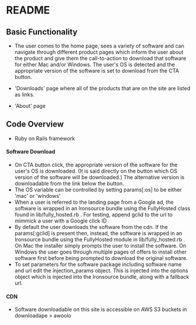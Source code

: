 # README

## Basic Functionality

* The user comes to the home page, sees a variety of software and can navigate through different product pages which inform the user about the product and give them the call-to-action to download that software for either Mac and/or Windows. The user's OS is detected and the appropriate version of the software is set to download from the CTA button.

* 'Downloads' page where all of the products that are on the site are listed as links.

* 'About' page

## Code Overview

* Ruby on Rails framework

#### Software Download

* On CTA button click, the appropriate version of the software for the user's OS is downloaded. (It is said directly on the button which OS version of the software will be downloaded.) The alternative version is downloadable from the link below the button.
* The OS variable can be controlled by setting params[:os] to be either 'mac' or 'windows'
* When a user is referred to the landing page from a Google ad, the software is wrapped in an Ironsource bundle using the FullyHosted class found in lib/fully_hosted.rb . For testing, append gclid to the url to mimmick a user with a Google click ID
* By default the user downloads the software from the cdn. If the params[:gclid] is present then, instead, the software is wrapped in an Ironsource bundle using the FullyHosted module in lib/fully_hosted.rb . On Mac the installer simply prompts the user to install the software. On Windows the user goes through multiple pages of offers to install other software first before being prompted to download the original software.
* To set parameters for the software package including software name and url edit the injection_params object. This is injected into the options object which is injected into the Ironsource bundle, along with a fallback url.

#### CDN

* Software downloadable on this site is accessible on AWS S3 buckets in downloadape > awoolo
